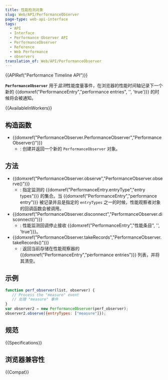 ```yaml
---
title: 性能检测对象
slug: Web/API/PerformanceObserver
page-type: web-api-interface
tags:
  - API
  - Interface
  - Performance Observer API
  - PerformanceObserver
  - Reference
  - Web Performance
  - observers
translation_of: Web/API/PerformanceObserver
---
```

{{APIRef("Performance Timeline API")}}

**`PerformanceObserver`** 用于*监测*性能度量事件，在浏览器的性能时间轴记录下一个新的 {{domxref("PerformanceEntry","performance entries", '', 'true')}} 的时候将会被通知。

{{AvailableInWorkers}}

## 构造函数

- {{domxref("PerformanceObserver.PerformanceObserver","PerformanceObserver()")}}
  - : 创建并返回一个新的 `PerformanceObserver` 对象。

## 方法

- {{domxref("PerformanceObserver.observe","PerformanceObserver.observe()")}}
  - : 指定监测的 {{domxref("PerformanceEntry.entryType","entry types")}} 的集合。当 {{domxref("PerformanceEntry","performance entry")}} 被记录并且是指定的 `entryTypes` 之一的时候，性能观察者对象的回调函数会被调用。
- {{domxref("PerformanceObserver.disconnect","PerformanceObserver.disconnect()")}}
  - : 性能监测回调停止接收 {{domxref("PerformanceEntry","性能条目", '', 'true')}}。
- {{domxref("PerformanceObserver.takeRecords","PerformanceObserver.takeRecords()")}}
  - : 返回当前存储在性能观察器的 {{domxref("PerformanceEntry","performance entries")}} 列表，并将其清空。

## 示例

```js
function perf_observer(list, observer) {
   // Process the "measure" event
   // 处理 "measure" 事件
}
var observer2 = new PerformanceObserver(perf_observer);
observer2.observe({entryTypes: ["measure"]});
```

## 规范

{{Specifications}}

## 浏览器兼容性

{{Compat}}
